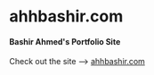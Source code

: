 # ahhbashir.com
#### Bashir Ahmed's Portfolio Site



Check out the site --> [ahhbashir.com](http://ahhbashir.com)
